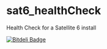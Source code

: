 # sat6_healthCheck
Health Check for a Satellite 6 install


[![Bitdeli Badge](https://d2weczhvl823v0.cloudfront.net/psuriset/sat6_healthcheck/trend.png)](https://bitdeli.com/free "Bitdeli Badge")

